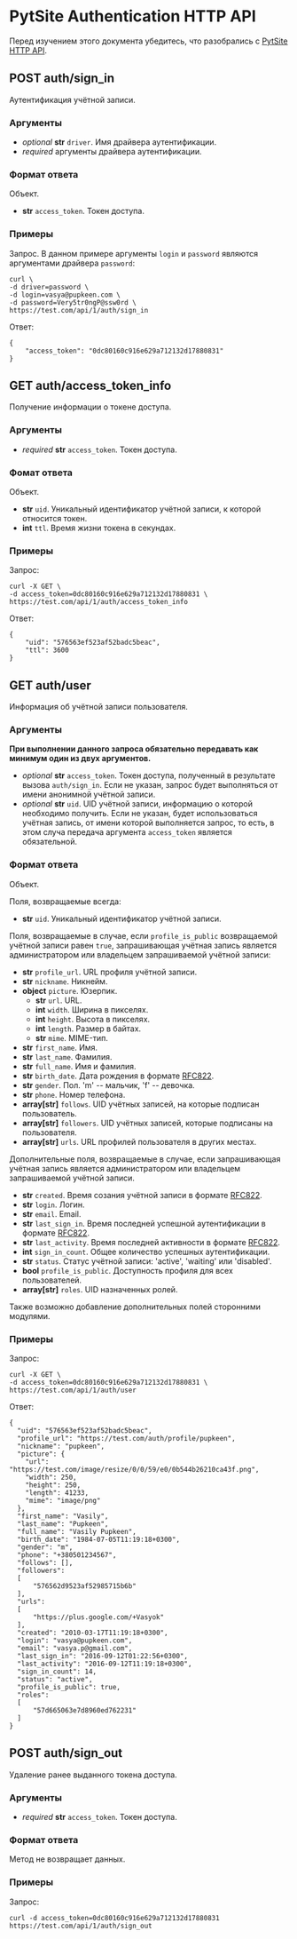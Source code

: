 # PytSite Authentication HTTP API

Перед изучением этого документа убедитесь, что разобрались с [PytSite HTTP API](../../../http_api/doc/ru/index.md).


## POST auth/sign_in

Аутентификация учётной записи.


### Аргументы

- *optional* **str** `driver`. Имя драйвера аутентификации.
- *required* аргументы драйвера аутентификации.


### Формат ответа

Объект.

- **str** `access_token`. Токен доступа.


### Примеры

Запрос. В данном примере аргументы `login` и `password` являются аргументами драйвера `password`:

```
curl \
-d driver=password \
-d login=vasya@pupkeen.com \
-d password=Very5tr0ngP@ssw0rd \
https://test.com/api/1/auth/sign_in
```


Ответ:

```
{
    "access_token": "0dc80160c916e629a712132d17880831"
}
```


## GET auth/access_token_info

Получение информации о токене доступа.


### Аргументы
- *required* **str** `access_token`. Токен доступа.


### Фомат ответа

Объект.

- **str** `uid`. Уникальный идентификатор учётной записи, к которой относится токен.
- **int** `ttl`. Время жизни токена в секундах.


### Примеры

Запрос:

```
curl -X GET \
-d access_token=0dc80160c916e629a712132d17880831 \
https://test.com/api/1/auth/access_token_info
```

Ответ:

```
{
    "uid": "576563ef523af52badc5beac",
    "ttl": 3600
}
```


## GET auth/user

Информация об учётной записи пользователя.


### Аргументы

**При выполнении данного запроса обязательно передавать как минимум один из двух аргументов.**

- *optional* **str** `access_token`. Токен доступа, полученный в результате вызова `auth/sign_in`. Если не 
  указан, запрос будет выполняться от имени анонимной учётной записи.
- *optional* **str** `uid`. UID учётной записи, информацию о которой необходимо получить. Если не указан, будет 
  использоваться учётная запись, от имени которой выполняется запрос, то есть, в этом случа передача аргумента 
  `access_token` является обязательной. 


### Формат ответа

Объект.

Поля, возвращаемые всегда:

- **str** `uid`. Уникальный идентификатор учётной записи.

Поля, возвращаемые в случае, если `profile_is_public` возвращаемой учётной записи равен `true`, запрашивающая учётная 
запись является администратором или владельцем запрашиваемой учётной записи:

- **str** `profile_url`. URL профиля учётной записи.
- **str** `nickname`. Никнейм.
- **object** `picture`. Юзерпик.
    - **str** `url`. URL.
    - **int** `width`. Ширина в пикселях.
    - **int** `height`. Высота в пикселях.
    - **int** `length`. Размер в байтах.
    - **str** `mime`. MIME-тип.
- **str** `first_name`. Имя.
- **str** `last_name`. Фамилия.
- **str** `full_name`. Имя и фамилия.
- **str** `birth_date`. Дата рождения в формате [RFC822](https://www.w3.org/Protocols/rfc822/#z28).
- **str** `gender`. Пол. 'm' -- мальчик, 'f' -- девочка.
- **str** `phone`. Номер телефона.
- **array[str]** `follows`. UID учётных записей, на которые подписан пользователь.
- **array[str]** `followers`. UID учётных записей, которые подписаны на пользователя.
- **array[str]** `urls`. URL профилей пользователя в других местах.

Дополнительные поля, возвращаемые в случае, если запрашивающая учётная запись является администратором или владельцем 
запрашиваемой учётной записи.

- **str** `created`. Время созания учётной записи в формате [RFC822](https://www.w3.org/Protocols/rfc822/#z28).
- **str** `login`. Логин.
- **str** `email`. Email.
- **str** `last_sign_in`. Время последней успешной аутентификации в формате 
  [RFC822](https://www.w3.org/Protocols/rfc822/#z28). 
- **str** `last_activity`. Время последней активности в формате [RFC822](https://www.w3.org/Protocols/rfc822/#z28).
- **int** `sign_in_count`. Общее количество успешных аутентификации.
- **str** `status`. Статус учётной записи: 'active', 'waiting' или 'disabled'.
- **bool** `profile_is_public`. Доступность профиля для всех пользователей.
- **array[str]** `roles`. UID назначенных ролей.

Также возможно добавление дополнительных полей сторонними модулями.


### Примеры

Запрос:

```
curl -X GET \
-d access_token=0dc80160c916e629a712132d17880831 \
https://test.com/api/1/auth/user
```


Ответ:

```
{
  "uid": "576563ef523af52badc5beac",
  "profile_url": "https://test.com/auth/profile/pupkeen",
  "nickname": "pupkeen",
  "picture": {
    "url": "https://test.com/image/resize/0/0/59/e0/0b544b26210ca43f.png",
    "width": 250,
    "height": 250,
    "length": 41233,
    "mime": "image/png"
  },
  "first_name": "Vasily",
  "last_name": "Pupkeen",
  "full_name": "Vasily Pupkeen",
  "birth_date": "1984-07-05T11:19:18+0300",
  "gender": "m",
  "phone": "+380501234567",
  "follows": [],
  "followers":
  [
      "576562d9523af52985715b6b"
  ],
  "urls":
  [
      "https://plus.google.com/+Vasyok"
  ],
  "created": "2010-03-17T11:19:18+0300",
  "login": "vasya@pupkeen.com",
  "email": "vasya.p@gmail.com",
  "last_sign_in": "2016-09-12T01:22:56+0300",
  "last_activity": "2016-09-12T11:19:18+0300",
  "sign_in_count": 14,
  "status": "active",
  "profile_is_public": true,
  "roles":
  [
      "57d665063e7d8960ed762231"
  ]
}
```


## POST auth/sign_out

Удаление ранее выданного токена доступа.


### Аргументы

- *required* **str** `access_token`. Токен доступа.


### Формат ответа

Метод не возвращает данных.


### Примеры

Запрос:

```
curl -d access_token=0dc80160c916e629a712132d17880831 https://test.com/api/1/auth/sign_out
```
